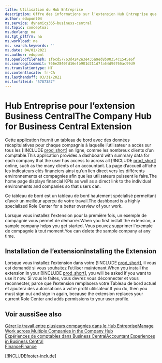 ```yaml
---
title: Utilisation du Hub Entreprise
description: Offre des informations sur l’extension Hub Entreprise que vous pouvez utiliser pour gérer votre travail dans plusieurs compagnies dans Business Central.
author: edupont04
ms.service: dynamics365-business-central
ms.topic: conceptual
ms.devlang: na
ms.tgt_pltfrm: na
ms.workload: na
ms. search.keywords: ''
ms.date: 04/01/2021
ms.author: edupont
ms.openlocfilehash: 1f6cd57763d4242e3e435a9ed8b00354c1545e6f
ms.sourcegitcommit: 766e2840fd16efb901d211d7fa64d96766ac99d9
ms.translationtype: HT
ms.contentlocale: fr-CA
ms.lasthandoff: 03/31/2021
ms.locfileid: "5787387"
---
```

# <a name="the-company-hub-for-business-central-extension"></a><span data-ttu-id="512cd-103">Hub Entreprise pour l’extension Business Central</span><span class="sxs-lookup"><span data-stu-id="512cd-103">The Company Hub for Business Central Extension</span></span>

<span data-ttu-id="512cd-104">Cette application fournit un tableau de bord avec des données récapitulatives pour chaque compagnie à laquelle l’utilisateur a accès sur tous les [!INCLUDE [prod_short](includes/prod_short.md)] en ligne, comme les nombreux clients d’un comptable.</span><span class="sxs-lookup"><span data-stu-id="512cd-104">This application provides a dashboard with summary data for each company that the user has access to across all [!INCLUDE [prod_short](includes/prod_short.md)] online, such as the many clients of an accountant.</span></span> <span data-ttu-id="512cd-105">La page d’accueil affiche les indicateurs clés financiers ainsi qu’un lien direct vers les différents environnements et compagnies afin que les utilisateurs puissent le faire.</span><span class="sxs-lookup"><span data-stu-id="512cd-105">The home page displays financial KPIs as well as a direct link to the individual environments and companies so that users can.</span></span>

<span data-ttu-id="512cd-106">Ce tableau de bord est un tableau de bord hautement spécialisé permettant d’avoir un meilleur aperçu de votre travail.</span><span class="sxs-lookup"><span data-stu-id="512cd-106">The dashboard is a highly specialized Role Center for a better overview of your work.</span></span>

<span data-ttu-id="512cd-107">Lorsque vous installez l'extension pour la première fois, un exemple de compagnie vous permet de démarrer.</span><span class="sxs-lookup"><span data-stu-id="512cd-107">When you first install the extension, a sample company helps you get started.</span></span> <span data-ttu-id="512cd-108">Vous pouvez supprimer l'exemple de compagnie à tout moment.</span><span class="sxs-lookup"><span data-stu-id="512cd-108">You can delete the sample company at any time.</span></span>

## <a name="installing-the-extension"></a><span data-ttu-id="512cd-109">Installation de l’extension</span><span class="sxs-lookup"><span data-stu-id="512cd-109">Installing the Extension</span></span>

<span data-ttu-id="512cd-110">Lorsque vous installez l’extension dans votre [!INCLUDE [prod_short](includes/prod_short.md)], il vous est demandé si vous souhaitez l’utiliser maintenant.</span><span class="sxs-lookup"><span data-stu-id="512cd-110">When you install the extension in your [!INCLUDE [prod_short](includes/prod_short.md)], you will be asked if you want to use it now.</span></span> <span data-ttu-id="512cd-111">Si vous le faites, vous devrez vous déconnecter et vous reconnecter, parce que l’extension remplacera votre Tableau de bord actuel et ajoutera des autorisations à votre profil utilisateur.</span><span class="sxs-lookup"><span data-stu-id="512cd-111">If you do, then you must sign out and sign in again, because the extension replaces your current Role Center and adds permissions to your user profile.</span></span>

## <a name="see-also"></a><span data-ttu-id="512cd-112">Voir aussi</span><span class="sxs-lookup"><span data-stu-id="512cd-112">See also</span></span>

[<span data-ttu-id="512cd-113">Gérer le travail entre plusieurs compagnies dans le Hub Entreprise</span><span class="sxs-lookup"><span data-stu-id="512cd-113">Manage Work across Multiple Companies in the Company Hub</span></span>](company-hub.md)  
[<span data-ttu-id="512cd-114">Expériences de comptables dans Business Central</span><span class="sxs-lookup"><span data-stu-id="512cd-114">Accountant Experiences in Business Central </span></span>](finance-accounting.md)  
[<span data-ttu-id="512cd-115">Finance</span><span class="sxs-lookup"><span data-stu-id="512cd-115">Finance</span></span>](finance.md)  


[!INCLUDE[footer-include](includes/footer-banner.md)]